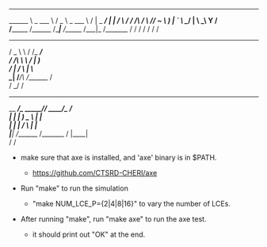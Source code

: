 ________  _________     _____  _________   ___ ______________
\______ \ \_   ___ \   /  _  \ \_   ___ \ /   |   \_   _____/
 |    |  \/    \  \/  /  /_\  \/    \  \//    ~    \    __)_ 
 |    `   \     \____/    |    \     \___\    Y    /        \
/_______  /\______  /\____|__  /\______  /\___|_  /_______  /
        \/        \/         \/        \/       \/        \/ 
   _____  ____  ______________                               
  /  _  \ \   \/  /\_   _____/                               
 /  /_\  \ \     /  |    __)_                                
/    |    \/     \  |        \                               
\____|__  /___/\  \/_______  /                               
        \/      \_/        \/                                
______________________ ____________________                  
\__    ___/\_   _____//   _____/\__    ___/                  
  |    |    |    __)_ \_____  \   |    |                     
  |    |    |        \/        \  |    |                     
  |____|   /_______  /_______  /  |____|                     
                   \/        \/    

- make sure that axe is installed, and 'axe' binary is in $PATH.
  - https://github.com/CTSRD-CHERI/axe

- Run "make" to run the simulation
  - "make NUM_LCE_P={2|4|8|16}" to vary the number of LCEs.

- After running "make", run "make axe" to run the axe test. 
  - it should print out "OK" at the end.
